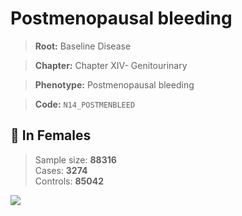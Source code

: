 # Postmenopausal bleeding

> **Root:** Baseline Disease  

> **Chapter:** Chapter XIV- Genitourinary  

> **Phenotype:** Postmenopausal bleeding  

> **Code:** `N14_POSTMENBLEED`

## 👩 In Females  
> Sample size: **88316**  
> Cases: **3274**  
> Controls: **85042**
<img src="/Disease/Figures/ALL/Baseline/N14_POSTMENBLEED.png"/>
<CsvTable src="/Disease_Data/ALL/Baseline/LG_N14_POSTMENBLEED.csv" label="🔍 View full results" />
